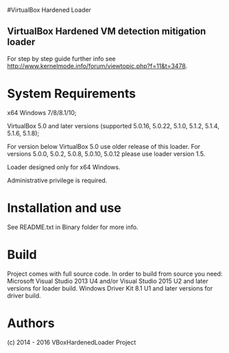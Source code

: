 
#VirtualBox Hardened Loader
## VirtualBox Hardened VM detection mitigation loader

For step by step guide further info see
http://www.kernelmode.info/forum/viewtopic.php?f=11&t=3478.

# System Requirements

x64 Windows 7/8/8.1/10;

VirtualBox 5.0 and later versions (supported 5.0.16, 5.0.22, 5.1.0, 5.1.2, 5.1.4, 5.1.6, 5.1.8);

For version below VirtualBox 5.0 use older release of this loader.
For versions 5.0.0, 5.0.2, 5.0.8, 5.0.10, 5.0.12 please use loader version 1.5.

Loader designed only for x64 Windows.

Administrative privilege is required.


# Installation and use

See README.txt in Binary folder for more info.


# Build 

Project comes with full source code.
In order to build from source you need:
Microsoft Visual Studio 2013 U4 and/or Visual Studio 2015 U2 and later versions for loader build.
Windows Driver Kit 8.1 U1 and later versions for driver build.
 

# Authors

(c) 2014 - 2016 VBoxHardenedLoader Project
